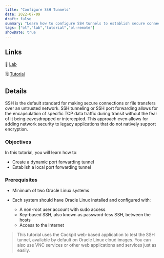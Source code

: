 ```yaml
---
title: "Configure SSH Tunnels"
date: 2022-07-09
draft: false
summary: "Learn how to configure SSH tunnels to establish secure connections using Oracle Linux."
tags: ["ol","lab","tutorial","ol-remote"]
showDate: true
---
```


## Links

:crescent_moon: [Lab](https://luna.oracle.com/lab/d1dc0830-fe30-48d4-8e5c-d30ad525e36e)

:spiral_notepad: [Tutorial](https://docs.oracle.com/en/learn/ol-ssh-tunnels)

## Details

SSH is the default standard for making secure connections or file transfers over an untrusted network. SSH tunneling or SSH port forwarding allows for the encapsulation of specific TCP data traffic during transit without the fear of it being eavesdropped or intercepted. This approach even allows for adding network security to legacy applications that do not natively support encryption.

### Objectives

In this tutorial, you will learn how to:

   - Create a dynamic port forwarding tunnel
   - Establish a local port forwarding tunnel

### Prerequisites

- Minimum of two Oracle Linux systems

- Each system should have Oracle Linux installed and configured with:
    - A non-root user account with sudo access
    - Key-based SSH, also known as password-less SSH, between the hosts
    - Access to the Internet

> This tutorial uses the Cockpit web-based application to test the SSH tunnel, available by default on Oracle Linux cloud images. You can also use VNC services or other web applications and services just as easily.
